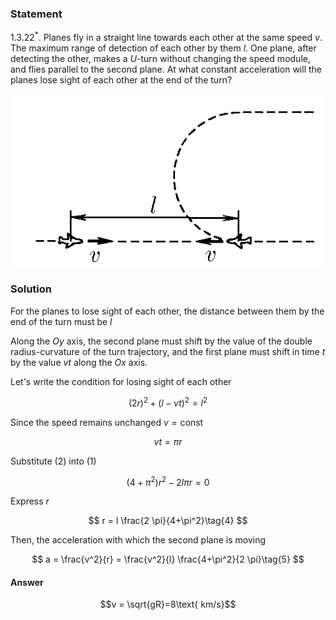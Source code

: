 ###  Statement 

$1.3.22^*.$ Planes fly in a straight line towards each other at the same speed $v$. The maximum range of detection of each other by them $l$. One plane, after detecting the other, makes a $U$-turn without changing the speed module, and flies parallel to the second plane. At what constant acceleration will the planes lose sight of each other at the end of the turn? 

![ For problem $1.3.22^*$ |563x309, 40%](../../img/1.3.22/statement.png)

### Solution

For the planes to lose sight of each other, the distance between them by the end of the turn must be $l$

Along the $Oy$ axis, the second plane must shift by the value of the double radius-curvature of the turn trajectory, and the first plane must shift in time $t$ by the value $vt$ along the $Ox$ axis.

Let's write the condition for losing sight of each other

$$ (2r)^2 + (l-vt)^2 = l^2\tag{1}$$ 

Since the speed remains unchanged $v = \text{сonst}$

$$ vt = \pi r\tag{2}$$ 

Substitute $(2)$ into $(1)$

$$ (4+\pi^2)r^2 - 2l \pi r = 0\tag{3}$$ 

Express $r$

$$ r = l \frac{2 \pi}{4+\pi^2}\tag{4} $$ 

Then, the acceleration with which the second plane is moving

$$ a = \frac{v^2}{r} = \frac{v^2}{l} \frac{4+\pi^2}{2 \pi}\tag{5} $$ 

#### Answer

$$v = \sqrt{gR}=8\text{ km/s}$$ 
